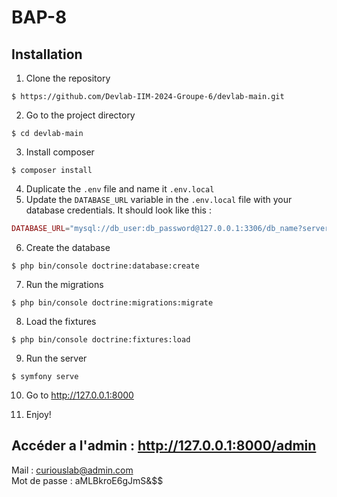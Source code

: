 # BAP-8

## Installation
1. Clone the repository
````shell
$ https://github.com/Devlab-IIM-2024-Groupe-6/devlab-main.git
````
2. Go to the project directory
````shell
$ cd devlab-main
````
3. Install composer
````shell
$ composer install
````

4. Duplicate the `.env` file and name it `.env.local`
5. Update the `DATABASE_URL` variable in the `.env.local` file with your database credentials. It should look like this : <br>
```php
DATABASE_URL="mysql://db_user:db_password@127.0.0.1:3306/db_name?serverVersion=5.7"
```
6. Create the database
````shell
$ php bin/console doctrine:database:create
````
7. Run the migrations
````shell
$ php bin/console doctrine:migrations:migrate
````

8. Load the fixtures
```shell
$ php bin/console doctrine:fixtures:load
```
9. Run the server
````shell 
$ symfony serve
````
10. Go to http://127.0.0.1:8000

11. Enjoy!

## Accéder a l'admin : http://127.0.0.1:8000/admin <br>

  Mail : curiouslab@admin.com <br>
  Mot de passe : aMLBkroE6gJmS&$$ <br>
